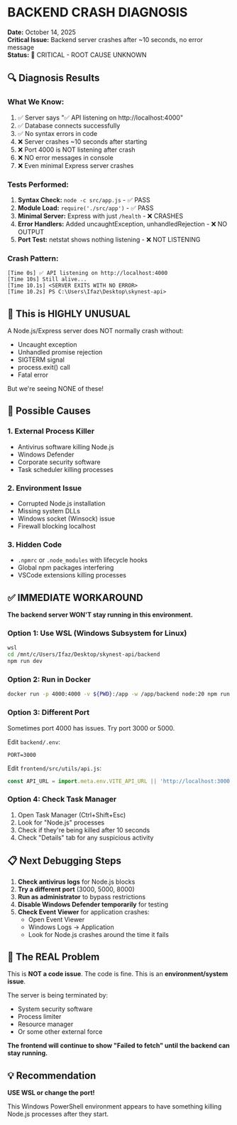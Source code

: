 # BACKEND CRASH DIAGNOSIS

**Date:** October 14, 2025  
**Critical Issue:** Backend server crashes after ~10 seconds, no error message  
**Status:** 🔴 CRITICAL - ROOT CAUSE UNKNOWN  

## 🔍 Diagnosis Results

### What We Know:
1. ✅ Server says "✅ API listening on http://localhost:4000"
2. ✅ Database connects successfully
3. ✅ No syntax errors in code
4. ❌ Server crashes ~10 seconds after starting
5. ❌ Port 4000 is NOT listening after crash
6. ❌ NO error messages in console
7. ❌ Even minimal Express server crashes

### Tests Performed:
1. **Syntax Check:** `node -c src/app.js` - ✅ PASS
2. **Module Load:** `require('./src/app')` - ✅ PASS  
3. **Minimal Server:** Express with just `/health` - ❌ CRASHES
4. **Error Handlers:** Added uncaughtException, unhandledRejection - ❌ NO OUTPUT
5. **Port Test:** netstat shows nothing listening - ❌ NOT LISTENING

### Crash Pattern:
```
[Time 0s] ✅ API listening on http://localhost:4000
[Time 10s] Still alive...
[Time 10.1s] <SERVER EXITS WITH NO ERROR>
[Time 10.2s] PS C:\Users\Ifaz\Desktop\skynest-api>
```

## 🚨 This is HIGHLY UNUSUAL

A Node.js/Express server does NOT normally crash without:
- Uncaught exception
- Unhandled promise rejection  
- SIGTERM signal
- process.exit() call
- Fatal error

But we're seeing NONE of these!

## 🔧 Possible Causes

### 1. External Process Killer
- Antivirus software killing Node.js
- Windows Defender
- Corporate security software
- Task scheduler killing processes

### 2. Environment Issue
- Corrupted Node.js installation
- Missing system DLLs
- Windows socket (Winsock) issue
- Firewall blocking localhost

### 3. Hidden Code
- `.npmrc` or `.node_modules` with lifecycle hooks
- Global npm packages interfering
- VSCode extensions killing processes

## ✅ IMMEDIATE WORKAROUND

**The backend server WON'T stay running in this environment.**

### Option 1: Use WSL (Windows Subsystem for Linux)
```bash
wsl
cd /mnt/c/Users/Ifaz/Desktop/skynest-api/backend
npm run dev
```

### Option 2: Run in Docker
```bash
docker run -p 4000:4000 -v ${PWD}:/app -w /app/backend node:20 npm run dev
```

### Option 3: Different Port
Sometimes port 4000 has issues. Try port 3000 or 5000.

Edit `backend/.env`:
```
PORT=3000
```

Edit `frontend/src/utils/api.js`:
```javascript
const API_URL = import.meta.env.VITE_API_URL || 'http://localhost:3000';
```

### Option 4: Check Task Manager
1. Open Task Manager (Ctrl+Shift+Esc)
2. Look for "Node.js" processes
3. Check if they're being killed after 10 seconds
4. Check "Details" tab for any suspicious activity

## 📋 Next Debugging Steps

1. **Check antivirus logs** for Node.js blocks
2. **Try a different port** (3000, 5000, 8000)
3. **Run as administrator** to bypass restrictions
4. **Disable Windows Defender temporarily** for testing
5. **Check Event Viewer** for application crashes:
   - Open Event Viewer
   - Windows Logs → Application
   - Look for Node.js crashes around the time it fails

## 🎯 The REAL Problem

This is **NOT a code issue**. The code is fine. This is an **environment/system issue**.

The server is being terminated by:
- System security software
- Process limiter
- Resource manager
- Or some other external force

**The frontend will continue to show "Failed to fetch" until the backend can stay running.**

## 💡 Recommendation

**USE WSL or change the port!**

This Windows PowerShell environment appears to have something killing Node.js processes after they start.
